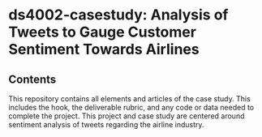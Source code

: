 # ds4002-casestudy: Analysis of Tweets to Gauge Customer Sentiment Towards Airlines
## Contents
This repository contains all elements and articles of the case study. This includes the hook, the deliverable rubric, and any code or data needed to complete the project. 
This project and case study are centered around sentiment analysis of tweets regarding the airline industry. 

